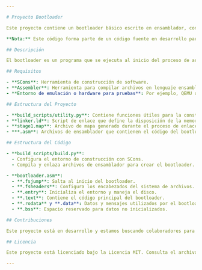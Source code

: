 ```yaml
---

# Proyecto Bootloader

Este proyecto contiene un bootloader básico escrito en ensamblador, configurado para construirse con SCons. El bootloader soporta varios sistemas de archivos, incluyendo FAT12, FAT16 y FAT32.

**Nota:** Este código forma parte de un código fuente en desarrollo para un sistema operativo más amplio. Actualmente, se está construyendo y se invita a los colaboradores a unirse para expandir y mejorar el proyecto.

## Descripción

El bootloader es un programa que se ejecuta al inicio del proceso de arranque del sistema. Su función principal es inicializar el entorno y cargar un segundo stage desde el disco.

## Requisitos

- **SCons**: Herramienta de construcción de software.
- **Assembler**: Herramienta para compilar archivos en lenguaje ensamblador.
- **Entorno de emulación o hardware para pruebas**: Por ejemplo, QEMU o VirtualBox.

## Estructura del Proyecto

- **build_scripts/utility.py**: Contiene funciones útiles para la construcción, como `GlobRecursive`.
- **linker.ld**: Script de enlace que define la disposición de la memoria.
- **stage1.map**: Archivo de mapa generado durante el proceso de enlace.
- ***.asm**: Archivos de ensamblador que contienen el código del bootloader.

## Estructura del Código

- **build_scripts/build.py**:
  - Configura el entorno de construcción con SCons.
  - Compila y enlaza archivos de ensamblador para crear el bootloader.

- **bootloader.asm**:
  - **.fsjump**: Salta al inicio del bootloader.
  - **.fsheaders**: Configura los encabezados del sistema de archivos.
  - **.entry**: Inicializa el entorno y maneja el disco.
  - **.text**: Contiene el código principal del bootloader.
  - **.rodata** y **.data**: Datos y mensajes utilizados por el bootloader.
  - **.bss**: Espacio reservado para datos no inicializados.

## Contribuciones

Este proyecto está en desarrollo y estamos buscando colaboradores para expandirlo. Si estás interesado en contribuir, realiza un fork del repositorio y envía un pull request. Tu participación es muy apreciada.

## Licencia

Este proyecto está licenciado bajo la Licencia MIT. Consulta el archivo `LICENSE` para obtener más detalles.

---
```


